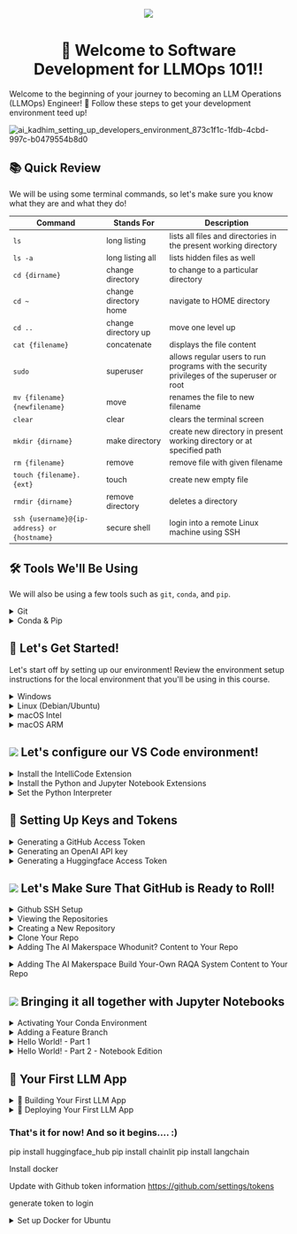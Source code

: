 <p align = "center" draggable=”false” ><img src="https://github.com/AI-Maker-Space/LLM-Dev-101/assets/37101144/d1343317-fa2f-41e1-8af1-1dbb18399719" 
     width="200px"
     height="auto"/>
</p>


## <h1 align="center" id="heading">:wave: Welcome to Software Development for LLMOps 101!!</h1>

Welcome to the beginning of your journey to becoming an LLM Operations (LLMOps) Engineer! 🎉 Follow these steps to get your development environment teed up!

![ai_kadhim_setting_up_developers_environment_873c1f1c-1fdb-4cbd-997c-b0479554b8d0](https://github.com/AI-Maker-Space/LLMOps-Dev-101/assets/37101144/b0f4e041-33a9-407f-bc9d-5aabd626652a)


## :books: Quick Review
We will be using some terminal commands, so let's make sure you know what they are and what they do! 

| Command      | Stands For |  Description |
| ----------- | ----------- | -------------|
| `ls`      | long listing       | lists all files and directories in the present working directory |
| `ls -a`  | long listing all   |  lists hidden files as well |
| `cd {dirname}`      | change directory       | to change to a particular directory |
| `cd ~`   | change directory home        | navigate to HOME directory |
| `cd ..`      | change directory up       | move one level up |
| `cat {filename}`   | concatenate        | displays the file content |
| `sudo`      | superuser       | allows regular users to run programs with the security privileges of the superuser or root |
| `mv {filename} {newfilename}`   | move        | renames the file to new filename |
| `clear`      | clear       | clears the terminal screen |
| `mkdir {dirname}`   | make directory        | create new directory in present working directory or at specified path |
| `rm {filename}`   | remove        | remove file with given filename |
| `touch {filename}.{ext}`   | touch        | create new empty file |
| `rmdir {dirname}`   | remove directory        | deletes a directory |
| `ssh {username}@{ip-address} or {hostname}`   | secure shell        | login into a remote Linux machine using SSH |

<p></p>

## :hammer_and_wrench: Tools We'll Be Using
We will also be using a few tools such as `git`, `conda`, and `pip`.
<details>
<summary>Git</summary>

Git is a free and open source distributed version control system designed to handle everything from small to very large projects. These are the commands we will be using with `git`:

`git clone` -> clone a remote repository to your local computer

`git add` -> add files to a commit

`git commit -m {message}` -> commit changes with a message

`git push` -> push commit to remote repository
</details>

<details>
<summary>Conda & Pip</summary>

Conda is an open-source, cross-platform, language-agnostic package manager and environment management system. We will use `pip` within `conda` environments to manage our package installations. `pip` is Python's package management system. `conda` comes with Anaconda. And Anaconda is a convenient way to set up your Python programming environment since it comes with an enviornment management tool (`conda`) and comes with extra packages that are commonly used in data science and ML.

Some commands we will use in this lesson when it comes to `conda` and `pip`:

`conda create --name llmops-course python=3.11 pip` -> This creates a virtual environment. A virtual environment is a Python environment such that the Python interpreter, libraries, amnd scripts installed into it are isolated from those installed on other environments and any libraries installed on the system. So basically, this allows you to keep all your project's code/dependencies/libraries separated from other projects. You are specifically saying to create said environment with the name `llmops-course`, use `python` version 3.8, and use `pip` as your package manager. The command `conda` invokes the underlying logic to actually make the virtual environment and manages said environments for you.

`conda activate llmops-course` -> This activates the virtual environment you made with the above command for your current terminal session.

`pip install numpy pandas matplotlib jupyter openai` -> This installs the five packages mentioned - `numpy`, `pandas`, `jupyter`, `matplotlib`, and `openai`. `numpy` is used for scientific computing, `pandas` is used for data analysis, `matplotlib` is used for data graphics. `jupyter` is discussed later in this tutorial in depth! `openai` is used to access OpenAI's GPT models through an API key. `pip` is the Python package manager and you are telling it to `install` the listed packages to your environment.

</details>

<p></p>

## :rocket: Let's Get Started! 
Let's start off by setting up our environment!  Review the environment setup instructions for the local environment that you'll be using in this course.
<details>
  <summary>Windows</summary>


* Install [Windows Subsystem for Linux](https://docs.microsoft.com/en-us/windows/wsl/install) using Powershell

```powershell
wsl --install
```
* Install [Windows Terminal](https://www.microsoft.com/en-us/p/windows-terminal/9n0dx20hk701?activetab=pivot:overviewtab) (You can even make it your [default!](https://devblogs.microsoft.com/commandline/
windows-terminal-as-your-default-command-line-experience/))

* Install [Ubuntu](https://www.microsoft.com/en-us/p/ubuntu/9pdxgncfsczv?activetab=pivot:overviewtab)

* Make sure you've install the correct version with the command `wsl -l -v`
    
(If you find yourself getting stuck on the WSL2 install, [here](https://www.youtube.com/watch?v=VMZH9Pj2dXw&ab_channel=StefanRows) is a link to video instructions)

Give it a test drive! 

![WindowsTerminal](https://user-images.githubusercontent.com/72572922/160048214-37f08855-8b29-4c13-9d25-e0f69806f752.jpg)

Continue by installing the following tools using [Windows Terminal](https://www.microsoft.com/en-us/p/windows-terminal/9n0dx20hk701?activetab=pivot:overviewtab) to setup your environment. When prompted, make sure to add `conda` to `init`.

| Tool | Purpose | Command                                                                                           |
| :-------- | :-------- | :------------------------------------------------------------------------------------------------ |
| :snake: **Anaconda**  | Python & ML Toolkits | `wget https://repo.anaconda.com/archive/Anaconda3-2021.11-Linux-x86_64.sh` <br> `bash Anaconda3-2021.11-Linux-x86_64.sh` <br> `source ~/.bashrc` |
| :octocat: **Git**  | Version Control | `sudo apt update && sudo apt upgrade` <br> `sudo apt install git-all`   |
| :memo: **VS Code** | Development Environment | [Download](https://code.visualstudio.com/download) |

</details>

<details>
  <summary>Linux (Debian/Ubuntu)</summary>

Open terminal using <kbd>Ctrl</kbd>+<kbd>Shift</kbd>+<kbd>T</kbd>. Enter the following commands in terminal to setup your environment. When prompted, make sure to add `conda` to `init`.
| Tool | Purpose | Command                                                                                           |
| :-------- | :-------- | :------------------------------------------------------------------------------------------------ |
| :snake: **Anaconda**  | Python & ML Toolkits | `wget https://repo.anaconda.com/archive/Anaconda3-2021.11-Linux-x86_64.sh` <br> `bash Anaconda3-2021.11-Linux-x86_64.sh` <br> `source ~/.bashrc` |
| :octocat: **Git**  | Version Control | `sudo apt update && sudo apt upgrade` <br> `sudo apt install git-all`   |
| :memo: **VS Code** | Development Environment | [Download](https://code.visualstudio.com/download) |

</details>

<details>
  <summary>macOS Intel</summary>

To get started, we need to download the MacOS package manager, <strong>Homebrew</strong> :beer:, so that we can download the tools we'll be using in the course. If you don't already have Homebrew installed, run the following commands:

1. Open terminal using <kbd>⌘</kbd>+<kbd>Space</kbd> and type `terminal`.

2. Install Homebrew using the command below, following the command prompts:

    `/bin/bash -c "$(curl -fsSL https://raw.githubusercontent.com/Homebrew/install/HEAD/install.sh)"` 

3. Update Homebrew (This may take a few minutes)

    `git -C /usr/local/Homebrew/Library/Taps/homebrew/homebrew-core fetch --unshallow`

    `git -C /usr/local/Homebrew/Library/Taps/homebrew/homebrew-cask fetch`
     
4. Install the `wget` command to continue following along
     `brew install wget`

Enter the following commands in terminal to setup your environment. When prompted, make sure to add `conda` to `init`.

| Tool | Purpose | Command                                                                                           |
| :-------- | :-------- | :------------------------------------------------------------------------------------------------ |
| :snake: **Anaconda**  | Python & ML Toolkits | `wget https://repo.anaconda.com/archive/Anaconda3-2021.11-MacOSX-x86_64.sh` <br> `bash Anaconda3-2021.11-MacOSX-x86_64.sh` <br> `source ~/.bashrc` |
| :octocat: **Git**  | Version Control | `brew install git`   |
| :memo: **VS Code** | Development Environment | [Download](https://code.visualstudio.com/download) |

</details>

<details>
  <summary>macOS ARM</summary><br>

To leverage the Mx chip from Python, you must use a special Python distribution called [Miniforge](https://github.com/conda-forge/miniforge). 
Open terminal using <kbd>⌘</kbd>+<kbd>Space</kbd> and type `terminal`. Enter the following commands in terminal to setup your environment.

Miniforge can be installed using Homebrew or from the source. We suggest trying Homebrew option first.

### Option 1 Homebrew

To get started, we need to download the MacOS package manager, <strong>Homebrew</strong> :beer:, so that we can download the tools we'll be using in the course. If you don't already have Homebrew installed, run the following commands:

1. Open terminal using <kbd>⌘</kbd>+<kbd>Space</kbd> and type `terminal`.

2. Install Homebrew using the command below, following the command prompts:

    `/bin/bash -c "$(curl -fsSL https://raw.githubusercontent.com/Homebrew/install/HEAD/install.sh)"` 

3. Update Homebrew (This may take a few minutes)

    `git -C /usr/local/Homebrew/Library/Taps/homebrew/homebrew-core fetch --unshallow`

    `git -C /usr/local/Homebrew/Library/Taps/homebrew/homebrew-cask fetch`
     
4. Install the `wget` command to continue following along
     `brew install wget`

5. Install the `xcode-select` command-line utilities by typing the following command in the terminal

    `xcode-select --install`

After running the commands from the table, when prompted, initiate your conda base environment by running `conda init`.
| Tool | Purpose | Command                                                                                           |
| :-------- | :-------- | :------------------------------------------------------------------------------------------------ |
| :snake: **Miniforge**  | Python & ML Toolkits | `brew install miniforge` |
| :octocat: **Git**  | Version Control | `sudo apt update && sudo apt upgrade` <br> `sudo apt install git-all`   |
| :memo: **VS Code** | Development Environment | [Download](https://code.visualstudio.com/download) |

</details>


<p></p>


## <img src="https://upload.wikimedia.org/wikipedia/commons/f/f3/Visual_Studio_Code_0.10.1_icon.png" height=40px/> Let's configure our VS Code environment!

<details>
  <summary>Install the IntelliCode Extension</summary>

  IntelliCode is an AI-powered code completion extension to boost coding productivity. :sunglasses:

  1. Click the `Extensions` <img src="https://github.com/AI-Maker-Space/LLMOps-Dev-101/assets/37101144/f17d8f45-f174-4b9b-be92-8f1e85d8a77b" width=30px/> tab in the navigation panel on the left side of VS Code. 

  2. Type "IntelliCode" in the search bar.

  3. Click `install` <img src="https://github.com/AI-Maker-Space/LLMOps-Dev-101/assets/37101144/4c06f2a7-d7c3-4c59-b656-82170518cbeb" width=30px/> on the <ins><strong>Microsoft IntelliCode Extension</strong></ins>

</details>

<details>
  <summary>Install the Python and Jupyter Notebook Extensions</summary>

  1. Click the `Extensions` <img src="https://github.com/AI-Maker-Space/LLMOps-Dev-101/assets/37101144/f17d8f45-f174-4b9b-be92-8f1e85d8a77b" width=30px/> tab on the left side of the window.

  2. Type "Python" in the search bar.

  3. Click `Install` <img src="https://github.com/AI-Maker-Space/LLMOps-Dev-101/assets/37101144/4c06f2a7-d7c3-4c59-b656-82170518cbeb" width=30px/>  on both the <ins><strong>Python Extension</strong></ins> and on the <ins><strong>Microsoft Jupyter Notebook Extension</strong></ins>

</details>

<details>
  <summary>Set the Python Interpreter</summary>

  1. Open VS Code and click on `New File...`

  2. Open the Command Pallette 
    <strong>(Mac: </strong></ins> <kbd>Shift</kbd><kbd>⌘</kbd>+<kbd>P</kbd> 
    ,<strong> Windows: </strong></ins> <kbd>Ctrl</kbd>+<kbd>Shift</kbd>+<kbd>P</kbd>)

  3. Type "Python" in the search bar.

  4. Click on `New Python File`

  5. Open the Command Pallette again.  Can you remember the shortcut?  If    not, see #2 above again.

  6. Type "Python Interpreter".

  7. Click on `Python: Select Interpreter`

  8. Select the `Conda` environment that you installed earlier. 
  
  <p align = "center" draggable=”false”>
  <img src="https://github.com/AI-Maker-Space/LLMOps-Dev-101/assets/37101144/d95ff119-2c97-4bf8-9133-1bf167f61f6e"> 
  </p>

  9. Now you're ready to start coding!

</details>

<p> </p>




## 🔑 Setting Up Keys and Tokens

<details>
  <summary>Generating a GitHub Access Token</summary>
     
**Create an account with GitHub [here](https://github.com/signup?ref_cta=Sign+up&ref_loc=header+logged+out&ref_page=%2F&source=header-home) if you do not have one.**

Navigate to [GitHub's Developer Token settings](https://github.com/settings/tokens).
Click on `Generate new token` > `Generate new token (classic)`
![Screenshot 2023-08-30 at 8 16 58 PM](https://github.com/AI-Maker-Space/LLMOps-Dev-101/assets/37101144/d6f57901-6e69-42e5-a22c-37b48ff6e3fc)

Give the token a description, set the expiration (we recommend 90 days), and check every box. When you're done, click `Generate token` at the bottom of the page. 

![Screenshot 2023-08-30 at 8 36 14 PM](https://github.com/AI-Maker-Space/LLMOps-Dev-101/assets/37101144/451bad7b-ec8a-4429-a5bb-8d0212d00f50)

Copy the access token and save it for later use. We will use this token to interact with GitHub. Please do not lose this access token or you will need to generate a new one.

![image](https://github.com/AI-Maker-Space/LLMOps-Dev-101/assets/37101144/f98c9644-e44b-4fd3-8590-db513bef6360)

</details>


<details>
  <summary>Generating an OpenAI API key</summary>
     
**Create an account with OpenAI [here](https://platform.openai.com/signup) if you do not have one.**

Navigate to [OpenAI's API Developer settings](https://platform.openai.com/account/api-keys) and click on `+ Create new secrete key`.
![image](https://github.com/AI-Maker-Space/LLMOps-Dev-101/assets/37101144/b6179d51-76ac-42a8-8304-39f8b5c9a8c8)

Name your key and click `Create secret key`
![image](https://github.com/AI-Maker-Space/LLMOps-Dev-101/assets/37101144/be0ea05f-59d3-4d20-939d-b402e3d4bbb2)

Copy the key and save it for later use. We will use this key several times in deploying projects. Please do not lose this key or you will need to generate a new one

![image](https://github.com/AI-Maker-Space/LLMOps-Dev-101/assets/37101144/cfaec5fa-5380-4aca-a6ae-6c14c8db6789)

We recommend your run through our [OpenAI Notebook](https://colab.research.google.com/drive/16Y67VozkGVErtrF3WQArpM52AOk5pBGu?usp=sharing#scrollTo=3qCKaH6vD-jZ) to learn how to utilize the OpenAI API.
</details>

<details>
  <summary>Generating a Huggingface Access Token</summary>
     
**Create an account with Huggingface [here](https://huggingface.co/join) if you do not have one.**

Navigate to [Token settings](https://huggingface.co/settings/tokens) and click on `New token`.
![Screenshot 2023-08-29 at 6 16 12 PM](https://github.com/AI-Maker-Space/LLMOps-Dev-101/assets/37101144/8ec271de-4cb2-44b0-b6f8-ea354e2c42c2)

Name your access token, change the role to write, and click `Generate a token`
![Screenshot 2023-08-29 at 6 16 58 PM](https://github.com/AI-Maker-Space/LLMOps-Dev-101/assets/37101144/b9ae1590-1541-497d-a54a-1188438844b8)

Copy the token and save it for later use. We will use this token several times in deploying projects. If you lose this token, you can always go back to your token's page and view the token.

![Screenshot 2023-08-29 at 6 17 29 PM](https://github.com/AI-Maker-Space/LLMOps-Dev-101/assets/37101144/5fa285fa-d2ef-4308-b713-fb7384a53516)

Login to Huggingface using your terminal
``` bash
huggingface-cli login
```
![Screenshot 2023-08-29 at 6 13 23 PM](https://github.com/AI-Maker-Space/LLMOps-Dev-101/assets/37101144/31727145-8451-48bd-a560-9d92a8d4af3a)

After logging in, press `y` to add the token to credentials for git.
![Screenshot 2023-08-29 at 6 18 13 PM](https://github.com/AI-Maker-Space/LLMOps-Dev-101/assets/37101144/5215d7eb-7a40-4e50-acf1-a5b7c5186a54)

</details>


## <img src="https://octodex.github.com/images/original.png" width=40px/> Let's Make Sure That GitHub is Ready to Roll!

<details>
  <summary>Github SSH Setup</summary>
  Secure Shell Protocol (SSH) provides a secure communication channel of an unsecured network.  Let's set it up!
  
  <p></p>

  1. Generate a Private/Public SSH Key Pair.
    
  ```console
  ssh-keygen -o -t rsa -C "your email address for github"
  ```

  2. Save file pair.  Default location `~/.ssh/id_rsa` is fine! 
  

  3. At the prompt, type in a secure passphrase.
  4. Copy the contents of the public key that we will share with GitHub. 

     * Mac: `pbcopy < ~/.ssh/id_rsa.pub` 

     * Windows (WSL): `clip.exe < ~/.ssh/id_rsa.pub`

     * Linux: `xclip -sel c < ~/.ssh/id_rsa.pub`
  
  5. Go to your GitHub account and go to `Settings`. 
  
  6. Under `Access`, click on the `SSH and GPG keys` tab on the left.

  ![image](https://github.com/AI-Maker-Space/LLMOps-Dev-101/assets/37101144/5fb54f16-7279-49c4-bda3-2da36cbbc306)


  7. Click on the `New SSH Key` button.
  
  ![image](https://github.com/AI-Maker-Space/LLMOps-Dev-101/assets/37101144/d5551c28-9d70-438c-b45d-43698384e3ff)

  
  8. Name the key, and paste the public key that you copied. Click the `Add SSH Key` button
  

  ![image](https://github.com/AI-Maker-Space/LLMOps-Dev-101/assets/37101144/8f7c4496-0e88-4058-9baf-73495322db8b)


</details>

<details>
  <summary>Viewing the Repositories</summary>

Login and click on the top right user icon, then go to `Your repositories`. 

<p align="center">
  <img width="648" alt="image" src="https://github.com/AI-Maker-Space/LLMOps-Dev-101/assets/37101144/18b766c6-ca91-4926-ad79-5fc101c3e6a0">
</p>
</details>


<details>
  <summary>Creating a New Repository</summary>

When viewing the respository page, click on `New` and proceed to create your repo.


<p align="center">
  <img width="335" alt="image" src="https://github.com/AI-Maker-Space/LLMOps-Dev-101/assets/37101144/dba31b88-0058-499c-a891-349de2d35279">
</p>
<hr>

**Filling Respository Details**

Create the repository by inputting the following:
* `Repo name`
* `Repo description`
* Make repo `public`
* Add a `README`
* Add `.gitignore` (Python template)
* Add `license` (choose MIT)

Then click `Create Repository`.

<p align="center">
  <img width="724" alt="image" src="https://github.com/AI-Maker-Space/LLMOps-Dev-101/assets/37101144/c20a19c1-548e-4576-b4b2-1d2ca99deae7">
</p>

</details>

<details>

<summary>Clone Your Repo</summary>

  1. Open your terminal and navigate to a place where you would like to make a directory to hold all your files for this class using the command `cd`. 


  ```console
  cd {directory name}
  ```
  
  2. Once there, make a top level directory using `mkdir`. 

  ```console
  mkdir {directory name}
  ```

  3. `cd` into it and make another directory called `code`. 

  ```console
  cd {directory name}
  ```

  ```console
  mkdir code
  ```

  4. `cd` into it and run your `git clone {your repo url}` command. 

  ```console
  cd code
  ```

  ```console
  git clone {your repo url}
  ```

</details>


<details>
  <summary>Adding The AI Makerspace Whodunit? Content to Your Repo</summary>

  1. `cd` into your repo and check your remote git. 

  ```console
  cd {your repo name}
  ```

  ```console
  git remote -v
  ```

  At this point, you should just have access to your own repo with an origin branch with both fetch and push options.

  2. Let's setup our global configuration:

  ```console
  git config --global user.email "your email address"
  ```

  ```console
  git config --global user.name "your name"
  ```

  3. Let's add a local branch for development.

  ```console
  git checkout -b LocalDev
  ```

  You can change anything here in this branch!

  ```console
  git add .
  ```

  Commit the changes with the branch addition.

  ```console
  git commit -m "Adding a LocalDev branch."
  ```

  4. Let's push our local changes to our remote repo.

  ```console
  git checkout main
  ```

  ```console
  git merge LocalDev
  ```

  ```console
  git push origin main
  ```


5. Add the Whodunit (WD) repo as an extra remote repo:

  ```console
  git remote add WD git@github.com:AI-Maker-Space/whodunit.git
  ```

  Let's check our remote repos:

  ```console
  git remote -v
  ```

  At this point, you should have access to both your own repo and the AI Maker Space repo and should see something like this:

  ```console
  WD    git@github.com:AI-Maker-Space/whodunit.git (fetch)
  WD    git@github.com:AI-Maker-Space/whodunit.git (push)
  origin git@github.com:ai-kadhim/TestRepo.git (fetch)
  origin git@github.com:ai-kadhim/TestRepo.git (push)
  ```

  Let's update our local repos:

  ```console
  git fetch --all
  ```

  Make a new branch for the Whodunit material (WDBranch).
  ```console
  git checkout --track -b WDBranch WD/main
  ```
  
  You should see something like this:
  
  ```console
  Branch 'WDBranch' set up to track remote branch 'main' from 'WD'.
  ```

  You can visually check whether you are in that branch:

  ```console
  git log --all --graph
  ```

  Now let's push our updated local repo to our remote repo!

  ```console
  git checkout main
  ```

  ```console
  git merge WDBranch --allow-unrelated-histories
  ```

  If there are any conflicts you'll need to resolve them.
  ```console
  git add .
  ```
  
  ```console
  git commit -m "message-here"
  ```
  
  ```console
  git push origin main
  ```

  From now on... after each release follow these steps to update your repo with new content:
  ```console
  git fetch --all
  git checkout WDBranch
  git merge --ff-only @{u}
  git add .
  git commit -m "branch is updated"
  git checkout main
  git merge WDBranch --allow-unrelated-histories
  ```

  You will be asked to add a comment about why this change is necessary --> add a message.
  
  ```console
  git push origin main
  ```
</details>

<p></p>

<details>
  <summary>Adding The AI Makerspace Build Your-Own RAQA System Content to Your Repo</summary>

  1. `cd` into your repo and check your remote git. 

  ```console
  cd {your repo name}
  ```

  ```console
  git remote -v
  ```

  At this point, you should just have access to your own repo with an origin branch with both fetch and push options.

  2. Let's setup our global configuration:

  ```console
  git config --global user.email "your email address"
  ```

  ```console
  git config --global user.name "your name"
  ```

  3. Let's add a local branch for development.

  ```console
  git checkout -b LocalDev
  ```

  You can change anything here in this branch!

  ```console
  git add .
  ```

  Commit the changes with the branch addition.

  ```console
  git commit -m "Adding a LocalDev branch."
  ```

  4. Let's push our local changes to our remote repo.

  ```console
  git checkout main
  ```

  ```console
  git merge LocalDev
  ```

  ```console
  git push origin main
  ```


5. Add the `Build Your-Own RAQA System` (YFL) repo as an extra remote repo:

  ```console
  git remote add YFL git@github.com:AI-Maker-Space/LangChain-Concepts-101---Build-Your-Own-RAQA-System.git
  ```

  Let's check our remote repos:

  ```console
  git remote -v
  ```

  At this point, you should have access to both your own repo and AI Makerspace and should see something like this:

  ```console
  YFL    git@github.com:AI-Maker-Space/LangChain-Concepts-101---Build-Your-Own-RAQA-System.git (fetch)
  YFL    git@github.com:AI-Maker-Space/LangChain-Concepts-101---Build-Your-Own-RAQA-System.git (push)
  origin git@github.com:ai-kadhim/TestRepo.git (fetch)
  origin git@github.com:ai-kadhim/TestRepo.git (push)
  ```

  Let's update our local repos:

  ```console
  git fetch --all
  ```

  Make a new branch for the `Build Your-Own RAQA System` material (YFLBranch).
  ```console
  git checkout --track -b YFLBranch YFL/main
  ```
  
  You should see something like this:
  
  ```console
  Branch 'YFLBranch' set up to track remote branch 'main' from 'YFL'.
  ```

  You can visually check whether you are in that branch:

  ```console
  git log --all --graph
  ```

  Now let's push our updated local repo to our remote repo!

  ```console
  git checkout main
  ```

  ```console
  git merge YFLBranch --allow-unrelated-histories
  ```

  If there are any conflicts you'll need to resolve them.
  ```console
  git add .
  ```
  
  ```console
  git commit -m "message-here"
  ```
  
  ```console
  git push origin main
  ```

  From now on... after each release follow these steps to update your repo with new content:
  ```console
  git fetch --all
  git checkout YFLBranch
  git merge --ff-only @{u}
  git add .
  git commit -m "branch is updated"
  git checkout main
  git merge YFLBranch --allow-unrelated-histories
  ```

  You will be asked to add a comment about why this change is necessary --> add a message.
  
  ```console
  git push origin main
  ```
</details>

<p></p>

## <img src="https://jupyter.org/assets/homepage/main-logo.svg" width=40px/>  Bringing it all together with Jupyter Notebooks

<details>

  <summary>Activating Your Conda Environment</summary>

  1. Now, let's activate the environment we set-up earlier with the command `conda activate llmops-course`. If you were successful, you could see `(llmops-course)` preceeding your terminal commands.

</details>

<details>

  <summary>Adding a Feature Branch</summary>

  Let's add a feature branch to our local repo.  Earlier, we showed you how to add a feature branch and content to your repo via the Terminal.  This time we are going to show you how to do it using the VS Code GUI.  
  
  1. Click on the `main` <img src="images/vscode_main_branch.png" width=30px/> branch in the lower left side of the screen 

  2. You will then see a drop-down menu with some branch-level option commands.  Select the `Create a new branch` option.

  3. You will be prompted to enter the name for the branch.  Let's give our branch an informative name `feature-hello-world`.  The `feature` pre-fix is a common Git convention and let's our collaborators know what the purpose of the branch and the name of the feature.

  4. Now that we have a feature branch to work on, let's add some code to it!

</details>

<details>
  <summary>Hello World! - Part 1</summary>
  1. Next we will review some terminal commands and make some     additions to our repo.  Do these in your terminal where your     current working directory is your repo.

  * Check your current working directory: `pwd` 

  * Create a new file: `touch hello_world.py`

  * Create new directory: `mkdir app`

  * Move file to directory: `mv hello_world.py app/hello_world.py` 

  * Check that the move command worked: `cd app` and then `ls`, you
  should see your `hello_world.py` file

  * Lastly, lets clear our terminal screen: `clear`

  2. Click on the `Explorer` <img src="images/vscode_explorer_tab.png" width=30px/>  tab.

  3. Click on your `hello_world.py` file and type the following into the file:

  ```console
  print("hello world! let's do some ml ops!")
  ```

  4. Save. And now go to the integrated terminal by clicking `CTRL + ~`. In the terminal run your first program of the class by doing `cd app` -> `python hello_world.py`. Congrats, we are off to a great start!

</details>

<details>
  <summary>Hello World! - Part 2 - Notebook Edition</summary>

  1. Create a new file under `app` by clicking on the `Add file` button <img src="images/vscode_add_file.png" width=30px/> and let's name this file `hello_world.ipynb`. The `.ipynb` extension is a notebook extension which will allow you to interact with your code via a notebook in  VS Code, instead of a vanilla Python file. You might need to select your kernel in the top right of the notebook file, if so, choose the one we created previously.
  
  2. In the first cell of `hello_world.ipynb` lets do our imports. 

      ```
      import pandas as pd
      import numpy as np
      import matplotlib.pyplot as plt
      ```

  3. Run the cell by either clicking the play button or by doing `CTRL + ENTER`. 

  4. Create a new cell and in that put the following code:
      ```
      np.random.seed(0)

      values = np.random.randn(100) # array of normally distributed random numbers
      s = pd.Series(values) # generate a pandas series
      s.plot(kind='hist', title='Normally distributed random values') # hist computes distribution
      plt.show()   
      ```
      
  5. Run the cell and you should see your histogram plot! Well done. 

  ![coding histogram](images/coding_histogram.jpeg)

  6. Now let's commit our code to our remote repository. This can be done one of two ways - either through the terminal or through VS Code's GUI. I'll explain both ways and you can choose which you'll use.
    
  * Click `Source Control` <img src="images/vscode_source_control_tab.png" width=30px/>  on the left icon bar.

  * Add a message to your commit by typing in the message field. 

  * Click the check mark <img src="images/vscode_commit_check_mark.png" width=30px/> button under changes to add your files to this commit.  If you haven't saved your changes, you will be prompted to `Save All and Commit`.  Click `Save All and Commit`.
  
     
     
       <details>
       <summary>OPTIONAL: Manually staging individual files</summary>
          1. You can manually stage files by pressing the `+` button.
          
       ![image](https://i.imgur.com/2NnnSbc.png)
       </details>

  * Click the elipsis in `Source Control` <img src="images/vscode_ellipsis.png" width=30px/> ribbon and click `Push`.  You may also be prompted to `Sync Changes`.  This will do Pull and Push, which will fetch new changes to the code and push your updates as well.

  * You can then put in a pull request in GitHub <img src="images/github_pull_request.png" width=100px/>  to merge into the branch that you pulled from, in this case the main branch.  In real life, you would then review the code changes with another developer/team lead/supervisor and address any potential code conflicts.  
  
  <p align = "center" draggable=”false” ><img src="images/github_pull_request_compare.png" 
      width="500px"
      height="auto"/>
  </p>
  
</details>



## 🤖 Your First LLM App
<details>
  <summary>🤖 Building Your First LLM App</summary>

     
Are you ready? 

In this section, we'll walk you through the steps to create a Large Language Model (LLM) application using Chainlit, then containerize it using Docker, and finally deploy it on Huggingface Spaces.

Let's get started!

### Building our App
Clone [this](https://github.com/AI-Maker-Space/Beyond-ChatGPT/tree/main) repo.

``` bash
git clone https://github.com/AI-Maker-Space/Beyond-ChatGPT.git
```

Navigate inside this repo
```
cd Beyond-ChatGPT
```

Install the packages required for this python envirnoment in `requirements.txt`.
```
pip install -r requirements.txt
```

Open your `.env` file. Replace the `###` in your `.env` file with your OpenAI Key and save the file.
```
OPENAI_API_KEY=sk-###
```

Let's try deploying it locally. Make sure you're in the python environment where you installed Chainlit and OpenAI.

Run the app using Chainlit

```
chainlit run app.py -w
```

Great work! Let's see if we can interact with our chatbot.

Time to throw it into a docker container a prepare it for shipping

Build the Docker image. We'll tag our image as `llm-app` using the `-t` parameter. The `.` at the end means we want all of the files in our current directory to be added to our image.
``` bash
docker build -t llm-app .
```

Run and test the Docker image locally using the `run` command. The `-p`parameter connects our **host port #** to the left of the `:` to our **container port #** on the right.
``` bash
docker run -p 7860:7860 llm-app
```

Visit http://localhost:7860 in your browser to see if the app runs correctly.

Great! Time to ship!
</details>


<details>
  <summary>🚀 Deploying Your First LLM App</summary>

Make sure you're logged into Huggingface Spaces CLI

``` bash
huggingface-cli login
```

Follow the prompts to authenticate.


Deploy to Huggingface Spaces


Create a new Huggingface Space

- Owner: Your username
- Space Name: `llm-app`
- License: `Openrail`
- Select the Space SDK: `Docker`
- Docker Template: `Blank`
- Space Hardware: `CPU basic - 2 vCPU - 16 GB - Free`
- Repo type: `Public`



Deploying on Huggingface Spaces using a custom Docker image involves using their web interface. Go to Huggingface Spaces and create a new space, then set it up to use your Docker image from the Huggingface Container Registry.

Access the Application

Once deployed, access your app at:

ruby
Copy code
https://huggingface.co/spaces/your-username/llm-app
Conclusion
You've successfully created an LLM application with Chainlit, containerized it with Docker, and deployed it on Huggingface Spaces. Visit the link to interact with your deployed application.
</details>


### That's it for now!  And so it begins.... :)
<p></p>






pip install huggingface_hub
pip install chainlit
pip install langchain


Install docker


Update with Github token information
https://github.com/settings/tokens

generate token to login

<details>
  <summary>Set up Docker for Ubuntu</summary>

To install Docker Desktop successfully, you must:

- Meet the [system requirements](linux-install.md#system-requirements)
- Have a 64-bit version of either Ubuntu Jammy Jellyfish 22.04 (LTS) or Ubuntu Impish Indri 21.10.
  Docker Desktop is supported on `x86_64` (or `amd64`) architecture.
- For non-Gnome Desktop environments, `gnome-terminal` must be installed:
  ```console
  $ sudo apt install gnome-terminal
  ```

1.  Update the `apt` package index and install packages to allow `apt` to use a
    repository over HTTPS:

    ```console
    $ sudo apt-get update
    $ sudo apt-get install ca-certificates curl gnupg
    ```

2.  Add Docker's official GPG key:

    ```console
    $ sudo install -m 0755 -d /etc/apt/keyrings
    $ curl -fsSL {{% param "download-url-base" %}}/gpg | sudo gpg --dearmor -o /etc/apt/keyrings/docker.gpg
    $ sudo chmod a+r /etc/apt/keyrings/docker.gpg
    ```

3.  Use the following command to set up the repository:

    ```console
    $ echo \
      "deb [arch="$(dpkg --print-architecture)" signed-by=/etc/apt/keyrings/docker.gpg] {{% param "download-url-base" %}} \
      "$(. /etc/os-release && echo "$VERSION_CODENAME")" stable" | \
      sudo tee /etc/apt/sources.list.d/docker.list > /dev/null
    ```

4. Update the `apt` package index:

   ```console
   $ sudo apt-get update
   ```


5. Download Docker Desktop
   
     ``` bash
     wget https://desktop.docker.com/linux/main/amd64/docker-desktop-4.22.1-amd64.deb
     ```

6. Install the package with apt as follows:
     ```bash
     $ sudo apt-get update
     $ sudo apt-get install ./docker-desktop-<version>-<arch>.deb
     ```
     
7. Launch Docker Desktop
     ```bash
          systemctl --user start docker-desktop
     ```
     
   > **Note**
   >
   > At the end of the installation process, `apt` displays an error due to installing a downloaded package. You
   > can ignore this error message.
   >
   > ```
   > N: Download is performed unsandboxed as root, as file '/home/user/Downloads/docker-desktop.deb' couldn't be accessed by user '_apt'. - pkgAcquire::Run (13: Permission denied)
   > ```

</details>
